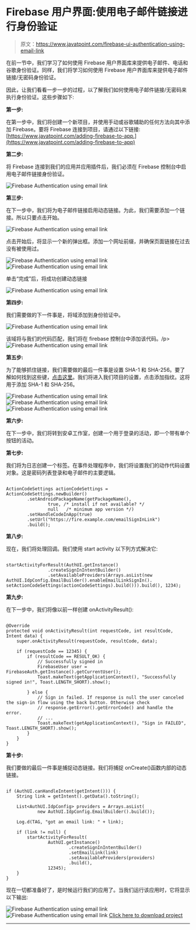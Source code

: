# Firebase 用户界面:使用电子邮件链接进行身份验证

> 原文：<https://www.javatpoint.com/firebase-ui-authentication-using-email-link>

在前一节中，我们学习了如何使用 Firebase 用户界面库来提供电子邮件、电话和谷歌身份验证。同样，我们将学习如何使用 Firebase 用户界面库来提供电子邮件链接/无密码身份验证。

因此，让我们看看一步一步的过程，以了解我们如何使用电子邮件链接/无密码来执行身份验证。这些步骤如下:

**第一步:**

在第一步中，我们将创建一个新项目，并使用手动或谷歌辅助的任何方法向其中添加 Firebase。要将 Firebase 连接到项目，请通过以下链接:[https://www.javatpoint.com/adding-firebase-to-app.](https://www.javatpoint.com/adding-firebase-to-app)

**第二步:**

将 Firebase 连接到我们的应用并应用插件后，我们必须在 Firebase 控制台中启用电子邮件链接身份验证。

![Firebase Authentication using email link](img/c37e5c68d492daba6a7eb1fefb60d706.png)

**第三步:**

在下一步中，我们将为电子邮件链接启用动态链接。为此，我们需要添加一个链接。所以只要点击开始。

![Firebase Authentication using email link](img/2bb83daa1a84bdbc837cb6e1793e6636.png)

点击开始后，将显示一个新的弹出框。添加一个网址前缀，并确保页面链接在过去没有被使用过。

![Firebase Authentication using email link](img/f1a0694c15646467bada07099663c104.png)
![Firebase Authentication using email link](img/6b49176a3bff513dbf7e09415df1d309.png)

单击“完成”后，将成功创建动态链接

![Firebase Authentication using email link](img/b0fb69f3d34c215da2d9f1579b664392.png)

**第四步:**

我们需要做的下一件事是，将域添加到身份验证中。

![Firebase Authentication using email link](img/9496ba45de529e59a8f4962683fe5e50.png)

该域将与我们的代码匹配，我们将在 firebase 控制台中添加该代码。/p> ![Firebase Authentication using email link](img/3e515bfc53684cf3a0c84c03d397be72.png)

**第五步:**

为了能够抓住链接，我们需要做的最后一件事是设置 SHA-1 和 SHA-256。要了解如何找到这些键，[点击这里](https://www.javatpoint.com/adding-firebase-to-app)。我们将进入我们项目的设置，点击添加指纹。这将用于添加 SHA-1 和 SHA-256。

![Firebase Authentication using email link](img/38e272167549444c3d9b6811d9cb05d8.png)
![Firebase Authentication using email link](img/13337131c9fe7e17d2c6a7db132a54a8.png)
![Firebase Authentication using email link](img/da2dbc7a469955cf740dc532333438e8.png)

**第六步:**

在下一步中，我们将转到安卓工作室，创建一个用于登录的活动，即一个带有单个按钮的活动。

**第七步:**

我们将为日志创建一个标签。在事件处理程序中，我们将设置我们的动作代码设置对象。这是密码列表登录和电子邮件的主要逻辑。

```

ActionCodeSettings actionCodeSettings = ActionCodeSettings.newBuilder()
        .setAndroidPackageName(getPackageName(),
                true, /* install if not available? */
                null   /* minimum app version */)
        .setHandleCodeInApp(true)
        .setUrl("https://fire.example.com/emailSignInLink")
        .build();

```

**第八步:**

现在，我们将处理回调。我们使用 start activity 以下列方式解决它:

```

startActivityForResult(AuthUI.getInstance()
                .createSignInIntentBuilder()
                .setAvailableProviders(Arrays.asList(new      AuthUI.IdpConfig.EmailBuilder().enableEmailLinkSignIn().
setActionCodeSettings(actionCodeSettings).build())).build(), 1234);

```

**第九步:**

在下一步中，我们将像以前一样创建 onActivityResult():

```

@Override
protected void onActivityResult(int requestCode, int resultCode, Intent data) {
    super.onActivityResult(requestCode, resultCode, data);

    if (requestCode == 12345) {
        if (resultCode == RESULT_OK) {
            // Successfully signed in
            FirebaseUser user = FirebaseAuth.getInstance().getCurrentUser();
            Toast.makeText(getApplicationContext(), "Successfully signed in!", Toast.LENGTH_SHORT).show();

        } else {
            // Sign in failed. If response is null the user canceled the sign-in flow using the back button. Otherwise check
            // response.getError().getErrorCode() and handle the error.
            // ...
            Toast.makeText(getApplicationContext(), "Sign in FAILED", Toast.LENGTH_SHORT).show();
        }
    }
}

```

**第十步:**

我们要做的最后一件事是捕捉动态链接。我们将捕捉 onCreate()函数内部的动态链接。

```

if (AuthUI.canHandleIntent(getIntent())) {
    String link = getIntent().getData().toString();

    List<AuthUI.IdpConfig> providers = Arrays.asList(
            new AuthUI.IdpConfig.EmailBuilder().build());

    Log.d(TAG, "got an email link: " + link);

    if (link != null) {
        startActivityForResult(
                AuthUI.getInstance()
                        .createSignInIntentBuilder()
                        .setEmailLink(link)
                        .setAvailableProviders(providers)
                        .build(),
                12345);
    }
}

```

现在一切都准备好了，是时候运行我们的应用了。当我们运行该应用时，它将显示以下输出:

![Firebase Authentication using email link](img/e91baf334c1d524d196e252ffbfca151.png)
![Firebase Authentication using email link](img/2278a6ca9f4beadc1c7891d66c535883.png)
[Click here to download project](https://static.javatpoint.com/tutorial/firebase/download/FirebaseUIExample2.zip)

* * *